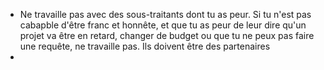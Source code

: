 - Ne travaille pas avec des sous-traitants dont tu as peur. Si tu n'est pas cabapble d'être franc et honnête, et que tu as peur de leur dire qu'un projet va être en retard, changer de budget ou que tu ne peux pas faire une requête, ne travaille pas. Ils doivent être des partenaires
- 